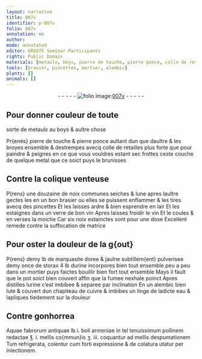 ```yaml
---
layout: narrative
title: 007v
identifier: p-007v
folio: 007v
annotation: no
author:
mode: annotated
editor: GR8975 Seminar Participants
rights: Public Domain
materials: [metaulx, boys, pierre de touche, pierre ponce, colle de retailles, metal, noix communes, vin, noix, marquasite, storax, urine, cuivre, eau, Aquae fabrorum antiquae, boli armeniae, mellis, colentur]
tools: [brasier, pincettes, mortier, alembic]
plants: []
animals: []
---
```


<div class="folio" align="center">- - - - - <a href="http://gallica.bnf.fr/ark:/12148/btv1b10500001g/f20.image" target="_blank"><img src="https://cu-mkp.github.io/2017-workshop-edition/assets/photo-icon.png" alt="folio image: " style="display:inline-block; margin-bottom:-3px;"/>007v</a> - - - - - </div>  
  

## Pour donner couleur de toute
 sorte de <span class="m">metaulx</span> au <span class="m">boys</span> & aultre chose

 
Pr{enés} <span class="m">pierre de touche</span> & <span class="m">pierre ponce</span> aultant dun que daultre
 & les broyes ensemble & destrempes avecq <span class="m">colle de retailles</span>
 plus forte que pour paindre & peignes en ce que vous vouldres
 estant sec frottes ceste couche de quelque <span class="m">metal</span> que ce soict
 puys le brunisses
 
 
  

## Contre la colique venteuse

 
P{rens} une douzaine de <span class="m">noix communes</span> seiches & lune apres
 laultre gectes les en un bon <span class="tl">brasier</span> ou elles se puissent
 enflammer & les tires avecq des <span class="tl">pincettes</span> Et les laisses
 ardre & bien esprendre en lair Et les estaignes dans
 un verre de bon <span class="m">vin</span> Apres laisses froidir le <span class="m">vin</span> Et le
 coules & en verses la moictie Car six <span class="m">noix</span> estainctes
 sont pour une dose Excellent remede contre la suffocation
 de matrice
 
 
  

## Pour oster la douleur de la g{out}

 
P{rens} demy lb de <span class="m">marquasite</span> doree & jaulne subtillem{ent} pulverisee
 demy once de <span class="m">storax</span> 4 lb d<span class="m">urine</span> incorpores bien tout
 ensemble peu a peu dans un <span class="tl">mortier</span> puys faictes bouillir
 bien fort tout ensemble Mays il fault que le pot soict bien
 couvert affin que la fumee nexhale poinct Apres distilles
 l<span class="m">urine</span> c’est imbibee & separee par inclination En un <span class="tl">alembic</span>
 bien lute & couvert dun chapiteau de <span class="m">cuivre</span> & imbibes un
 linge de ladicte <span class="m">eau</span> & lapliques tiedement sur la douleur
 
 
  

## Contre gonhorrea

 
<span class="m">Aquae fabrorum antiquae</span> lb i. <span class="m">boli <span class="pl">armeniae</span></span> in tel tenuissimum
 pollinem redactae ℥. i. <span class="m">mellis</span> co{mmun}is ʒ. iii. coquantur ad <span class="m">mellis</span>
 despumationem Tum refrigerata, <span class="m">colentur</span> cum forti expressione
 & de colatura utatur per iniectionem.
 

